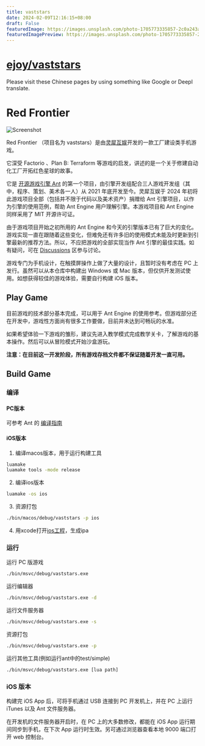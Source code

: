 ```yaml
---
title: vaststars
date: 2024-02-09T12:16:15+08:00
draft: False
featuredImage: https://images.unsplash.com/photo-1705773335857-2c0a243a604a?ixid=M3w0NjAwMjJ8MHwxfHJhbmRvbXx8fHx8fHx8fDE3MDc0NTIxMDF8&ixlib=rb-4.0.3
featuredImagePreview: https://images.unsplash.com/photo-1705773335857-2c0a243a604a?ixid=M3w0NjAwMjJ8MHwxfHJhbmRvbXx8fHx8fHx8fDE3MDc0NTIxMDF8&ixlib=rb-4.0.3
---
```


# [ejoy/vaststars](https://github.com/ejoy/vaststars)

Please visit these Chinese pages by using something like Google or Deepl translate.

# Red Frontier

![Screenshot](https://github.com/ejoy/vaststars/blob/master/screenshot/startup.jpg)

Red Frontier （项目名为 vaststars）是由[灵犀互娱](https://www.lingxigames.com/)开发的一款工厂建设类手机游戏。

它深受 Factorio 、Plan B: Terraform 等游戏的启发，讲述的是一个关于修建自动化工厂开拓红色星球的故事。

它是 [开源游戏引擎 Ant](https://github.com/ejoy/ant) 的第一个项目，由引擎开发组配合三人游戏开发组（其中，程序、策划、美术各一人）从 2021 年底开发至今。灵犀互娱于 2024 年初将此游戏项目全部（包括并不限于代码以及美术资产）捐赠给 Ant 引擎项目，以作为引擎的使用范例，帮助 Ant Engine 用户理解引擎。本游戏项目和 Ant Engine 同样采用了 MIT 开源许可证。

由于游戏项目开始之初所用的 Ant Engine 和今天的引擎版本已有了巨大的变化。游戏实现一直在跟随着这些变化，但难免还有许多旧的使用模式未能及时更新到引擎最新的推荐方法。所以，不应把游戏的全部实现当作 Ant 引擎的最佳实践。如有疑问，可在 [Discussions](https://github.com/ejoy/vaststars/discussions) 区参与讨论。

游戏专门为手机设计，在触摸屏操作上做了大量的设计，且暂时没有考虑在 PC 上发行。虽然可以从本仓库中构建出 Windows 或 Mac 版本，但仅供开发测试使用。如想获得较佳的游戏体验，需要自行构建 iOS 版本。

## Play Game

目前游戏的技术部分基本完成，可以用于 Ant Engine 的使用参考。但游戏部分还在开发中，游戏性方面尚有很多工作要做，目前并未达到可畅玩的水准。

如果希望体验一下游戏的雏形，建议先进入教学模式完成教学关卡，了解游戏的基本操作。然后可以从冒险模式开始沙盒游玩。

**注意：在目前这一开发阶段，所有游戏存档文件都不保证随着开发一直可用。**

## Build Game

### 编译

#### PC版本

可参考 Ant 的 [编译指南](https://github.com/ejoy/ant/blob/master/README.md)

#### iOS版本

1. 编译macos版本，用于运行构建工具
``` bash
luamake
luamake tools -mode release
```
2. 编译ios版本
``` bash
luamake -os ios
```
3. 资源打包
``` bash
./bin/macos/debug/vaststars -p ios
```
4. 用xcode打开[ios工程](https://github.com/ejoy/vaststars/tree/master/runtime/ios/vaststars)，生成ipa

### 运行

运行 PC 版游戏
``` bash
./bin/msvc/debug/vaststars.exe
```

运行编辑器
``` bash
./bin/msvc/debug/vaststars.exe -d
```

运行文件服务器
``` bash
./bin/msvc/debug/vaststars.exe -s
```

资源打包
``` bash
./bin/msvc/debug/vaststars.exe -p
```

运行其他工具(例如运行ant中的test/simple)
``` bash
./bin/msvc/debug/vaststars.exe [lua path]
```

### iOS 版本

构建完 iOS App 后，可将手机通过 USB 连接到 PC 开发机上，并在 PC 上运行 iTunes 以及 Ant 文件服务器。

在开发机的文件服务器开启时，在 PC 上的大多数修改，都能在 iOS App 运行期间同步到手机，在下次 App 运行时生效。另可通过浏览器查看本地 9000 端口打开 web 控制台。
